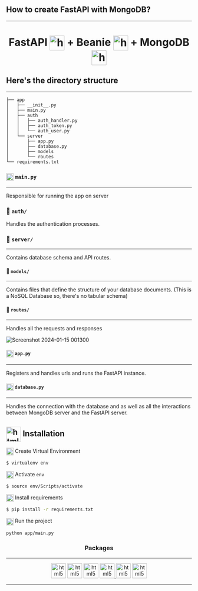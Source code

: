
## How to create FastAPI with MongoDB?
___

<h1 align="center" style="vertical-align:middle"> 
FastAPI <img src="https://raw.githubusercontent.com/gilbarbara/logos/main/logos/fastapi-icon.svg" alt="html5" width="40" height="40" style="vertical-align:middle" /> + Beanie <img src="https://beanie-odm.dev/assets/logo.svg" alt="html5" width="40" height="40" style="vertical-align:middle"/> + MongoDB <img src="https://raw.githubusercontent.com/gilbarbara/logos/main/logos/mongodb-icon.svg" alt="html5" width="40" height="40" style="vertical-align:middle"/>
</h1>

## Here's the directory structure
___

```
├── app
│   ├── __init__.py
│   ├── main.py
│   ├── auth
│   │   ├── auth_handler.py
│   │   ├── auth_token.py
│   │   └── auth_user.py
│   └── server
│       ├── app.py
│       ├── database.py
│       ├── models
│       └── routes
└── requirements.txt
```

### <img src="https://upload.wikimedia.org/wikipedia/commons/0/0a/Python.svg" alt="html5" width="20" height="20" style="vertical-align: middle"/> `main.py`
___
Responsible for running the app on server

### 📁 `auth/`
Handles the authentication processes.

### 📁 `server/`
___
Contains database schema and API routes.

#### 📁 `models/`
___
Contains files that define the structure of your database documents.
(This is a NoSQL Database so, there's no tabular schema)

#### 📁 `routes/`
___
Handles all the requests and responses

![Screenshot 2024-01-15 001300](https://github.com/iamzehan/FastAPi-Beanie-MongoDB/assets/43857150/30c312cd-4c4b-4638-9524-f32171fb17a0)


#### <img src="https://upload.wikimedia.org/wikipedia/commons/0/0a/Python.svg" alt="html5" width="20" height="20" style="vertical-align: middle"/> `app.py`
___
Registers and handles urls and runs the FastAPI instance.

#### <img src="https://upload.wikimedia.org/wikipedia/commons/0/0a/Python.svg" alt="html5" width="20" height="20" style="vertical-align: middle"/> `database.py`
___
Handles the connection with the database and as well as all the interactions between MongoDB server and the FastAPI server.

## <img src="https://upload.wikimedia.org/wikipedia/commons/2/20/Bash_Logo_black_and_white_icon_only.svg" alt="html5" width="40" height="40" style="vertical-align: middle;"/>  Installation

<img src="https://upload.wikimedia.org/wikipedia/commons/2/20/Bash_Logo_black_and_white_icon_only.svg" alt="html5" width="20" height="20" style="vertical-align: middle;"/> Create Virtual Environment

```bash
$ virtualenv env
```
<img src="https://upload.wikimedia.org/wikipedia/commons/2/20/Bash_Logo_black_and_white_icon_only.svg" alt="html5" width="20" height="20" style="vertical-align: middle;"/> Activate `env`

```bash
$ source env/Scripts/activate
```

<img src="https://upload.wikimedia.org/wikipedia/commons/2/20/Bash_Logo_black_and_white_icon_only.svg" alt="html5" width="20" height="20" style="vertical-align: middle;"/> Install requirements 

```bash
$ pip install -r requirements.txt
```

<img src="https://upload.wikimedia.org/wikipedia/commons/2/20/Bash_Logo_black_and_white_icon_only.svg" alt="html5" width="20" height="20" style="vertical-align: middle;"/> Run the project

```bash
python app/main.py
```
<h3 align="center"> Packages </h3>

___

<p align="center"> 
<a href="https://fastapi.tiangolo.com/learn/" target="_blank"><img src="https://raw.githubusercontent.com/gilbarbara/logos/main/logos/fastapi-icon.svg" alt="html5" width="40" height="40"/></a> <a href="https://beanie-odm.dev/" target="_blank"><img src="https://beanie-odm.dev/assets/logo.svg" alt="html5" width="40" height="40"/></a> <a href="https://pymongo.readthedocs.io/en/stable/" target="_blank"><img src="https://raw.githubusercontent.com/gilbarbara/logos/main/logos/mongodb-icon.svg" alt="html5" width="40" height="40"/></a> <a href="https://motor.readthedocs.io/en/stable/" target="_blank"><img src="https://pypi-camo.freetls.fastly.net/77995688c0cf8df7a671a4df729bd2f565ab00fc/68747470733a2f2f7261772e6769746875622e636f6d2f6d6f6e676f64622f6d6f746f722f6d61737465722f646f632f5f7374617469632f6d6f746f722e706e67" alt="html5" width="40" height="40"/> 
<a href="https://www.uvicorn.org/" target="_blank"><img src="https://pypi-camo.freetls.fastly.net/a9f3326a04ed20fe759542f5c73a95f8a8770235/68747470733a2f2f7261772e67697468756275736572636f6e74656e742e636f6d2f746f6d63687269737469652f757669636f726e2f6d61737465722f646f63732f757669636f726e2e706e67" alt="html5" width="40" height="40"/></a>
<a href="https://jwt.io/" target="_blank"><img src="https://raw.githubusercontent.com/gilbarbara/logos/main/logos/jwt-icon.svg" alt="html5" width="40" height="40"/></a>

</p>

___

